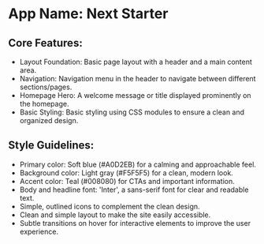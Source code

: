 # **App Name**: Next Starter

## Core Features:

- Layout Foundation: Basic page layout with a header and a main content area.
- Navigation: Navigation menu in the header to navigate between different sections/pages.
- Homepage Hero: A welcome message or title displayed prominently on the homepage.
- Basic Styling: Basic styling using CSS modules to ensure a clean and organized design.

## Style Guidelines:

- Primary color: Soft blue (#A0D2EB) for a calming and approachable feel.
- Background color: Light gray (#F5F5F5) for a clean, modern look.
- Accent color: Teal (#008080) for CTAs and important information.
- Body and headline font: 'Inter', a sans-serif font for clear and readable text.
- Simple, outlined icons to complement the clean design.
- Clean and simple layout to make the site easily accessible.
- Subtle transitions on hover for interactive elements to improve the user experience.